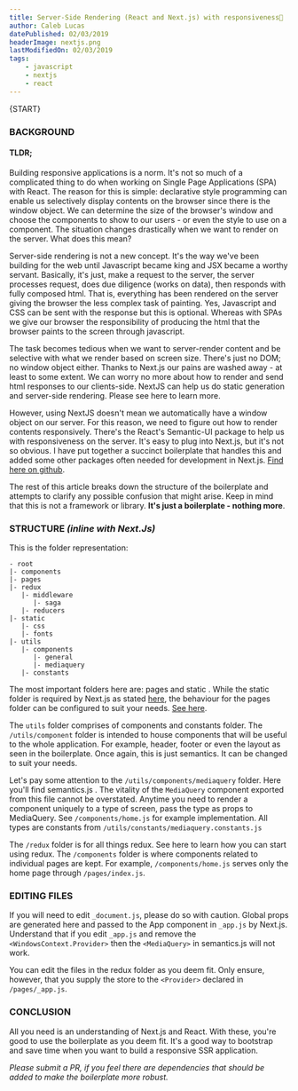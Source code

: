 ```yaml
---
title: Server-Side Rendering (React and Next.js) with responsiveness👋
author: Caleb Lucas
datePublished: 02/03/2019
headerImage: nextjs.png
lastModifiedOn: 02/03/2019
tags: 
    - javascript
    - nextjs
    - react
---
```


{START}

### BACKGROUND

#### TLDR;

Building responsive applications is a norm. It's not so much of a complicated thing to do when working on Single Page Applications (SPA) with React. The reason for this is simple: declarative style programming can enable us selectively display contents on the browser since there is the window object. We can determine the size of the browser's window and choose the components to show to our users - or even the style to use on a component. The situation changes drastically when we want to render on the server. What does this mean?

Server-side rendering is not a new concept. It's the way we've been building for the web until Javascript became king and JSX became a worthy servant. Basically, it's just, make a request to the server, the server processes request, does due diligence (works on data), then responds with fully composed html. That is, everything has been rendered on the server giving the browser the less complex task of painting. Yes, Javascript and CSS can be sent with the response but this is optional. Whereas with SPAs we give our browser the responsibility of producing the html that the browser paints to the screen through javascript.

The task becomes tedious when we want to server-render content and be selective with what we render based on screen size. There's just no DOM; no window object either. Thanks to Next.js our pains are washed away - at least to some extent. We can worry no more about how to render  and send html responses to our clients-side.  NextJS can help us do static generation and server-side rendering. Please see here to learn more. 

However, using NextJS doesn't mean we automatically have a window object on our server. For this reason, we need to figure out how to render contents responsively. There's the React's Semantic-UI package to help us with responsiveness on the server. It's easy to plug into Next.js, but it's not so obvious. I have put together a succinct boilerplate that handles this and added some other packages often needed for development in Next.js. [Find here on github](https://github.com/cmdlucas/react-ssr-boilerplate).

The rest of this article breaks down the structure of the boilerplate and attempts to clarify any possible confusion that might arise. Keep in mind that this is not a framework or library. **It's just a boilerplate - nothing more**.

### STRUCTURE _(inline with Next.Js)_

This is the folder representation:

```
- root 
|- components 
|- pages 
|- redux 
   |- middleware 
      |- saga 
   |- reducers 
|- static  
   |- css 
   |- fonts
|- utils 
   |- components 
      |- general 
      |- mediaquery
   |- constants 

```

The most important folders here are: pages and static . While the static folder is required by Next.js as stated [here](https://nextjs.org/docs#static-file-serving-eg-images), the behaviour for the pages folder can be configured to suit your needs. [See here](https://nextjs.org/docs#disabling-file-system-routing).

The `utils` folder comprises of components and constants folder. The `/utils/component` folder is intended to house components that will be useful to the whole application. For example, header, footer or even the layout as seen in the boilerplate. Once again, this is just semantics. It can be changed to suit your needs. 

Let's pay some attention to the `/utils/components/mediaquery` folder. Here you'll find semantics.js . The vitality of the `MediaQuery` component exported from this file cannot be overstated. Anytime you need to render a component uniquely to a type of screen, pass the type as props to MediaQuery. See `/components/home.js` for example implementation. All types are constants from `/utils/constants/mediaquery.constants.js`

The `/redux` folder is for all things redux. See here to learn how you can start using redux. The `/components` folder is where components related to individual pages are kept. For example, `/components/home.js` serves only the home page through `/pages/index.js`.

### EDITING FILES

If you will need to edit `_document.js`, please do so with caution.  Global props are generated here and passed to the App component in `_app.js` by Next.js. Understand that if you edit `_app.js` and remove the `<WindowsContext.Provider>` then the `<MediaQuery>` in semantics.js will not work.

You can edit the files in the redux folder as you deem fit. Only ensure, however, that you supply the store to the `<Provider>` declared in `/pages/_app.js`.

### CONCLUSION

All you need is an understanding of Next.js and React. With these, you're good to use the boilerplate as you deem fit. It's a good way to bootstrap and save time when you want to build a responsive SSR application.

_Please submit a PR, if you feel there are dependencies that should be added to make the boilerplate more robust._